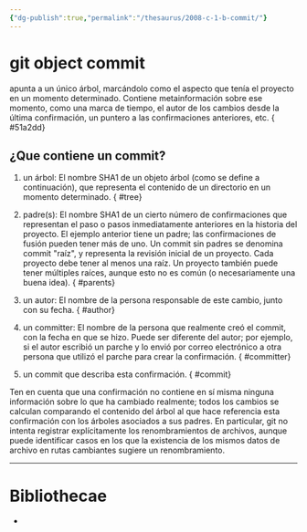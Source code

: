 ```yaml
---
{"dg-publish":true,"permalink":"/thesaurus/2008-c-1-b-commit/"}
---
```


# git object commit
apunta a un único árbol, marcándolo como el aspecto que tenía el proyecto en un momento determinado. Contiene metainformación sobre ese momento, como una marca de tiempo, el autor de los cambios desde la última confirmación, un puntero a las confirmaciones anteriores, etc.
{ #51a2dd}


<style> .container {font-family: sans-serif; text-align: center;} .button-wrapper button {z-index: 1;height: 40px; width: 100px; margin: 10px;padding: 5px;} .excalidraw .App-menu_top .buttonList { display: flex;} .excalidraw-wrapper { height: 800px; margin: 50px; position: relative;} :root[dir="ltr"] .excalidraw .layer-ui__wrapper .zen-mode-transition.App-menu_bottom--transition-left {transform: none;} </style><script src="https://cdn.jsdelivr.net/npm/react@17/umd/react.production.min.js"></script><script src="https://cdn.jsdelivr.net/npm/react-dom@17/umd/react-dom.production.min.js"></script><script type="text/javascript" src="https://cdn.jsdelivr.net/npm/@excalidraw/excalidraw@0/dist/excalidraw.production.min.js"></script><div id="2008-c-1-b-commitexcalidraw.md1"></div><script>(function(){const InitialData={"type":"excalidraw","version":2,"source":"https://github.com/zsviczian/obsidian-excalidraw-plugin/releases/tag/2.2.7","elements":[{"type":"rectangle","version":184,"versionNonce":2042138977,"index":"a0","isDeleted":false,"id":"g8bRoZxF","fillStyle":"solid","strokeWidth":1,"strokeStyle":"dashed","roughness":2,"opacity":100,"angle":0,"x":-214.33220663373447,"y":-145.6601862304491,"strokeColor":"#1e1e1e","backgroundColor":"#b2f2bb","width":358.2105712890625,"height":410.24420166015625,"seed":838534387,"groupIds":["9D07vwD99HJ8-nCxQ33tw"],"frameId":null,"roundness":{"type":3},"boundElements":[],"updated":1719257461180,"link":"[[Thesaurus/2008-c-1-b-commit\|2008-c-1-b-commit]]","locked":false},{"type":"line","version":158,"versionNonce":148568081,"index":"a1","isDeleted":false,"id":"GfVHCm_fTzwn08LOs8Zi9","fillStyle":"solid","strokeWidth":2,"strokeStyle":"solid","roughness":1,"opacity":100,"angle":0,"x":-215.02389526367188,"y":-79.12330764379257,"strokeColor":"#1e1e1e","backgroundColor":"transparent","width":358.9232176268231,"height":2.5113990350782274,"seed":132004947,"groupIds":["9D07vwD99HJ8-nCxQ33tw"],"frameId":null,"roundness":{"type":2},"boundElements":[],"updated":1719257461180,"link":null,"locked":false,"startBinding":null,"endBinding":null,"lastCommittedPoint":null,"startArrowhead":null,"endArrowhead":null,"points":[[0,0],[358.9232176268231,-2.5113990350782274]]},{"type":"line","version":66,"versionNonce":1081937279,"index":"a2","isDeleted":false,"id":"YnCqJ14_1KWrdI8CLFu1Z","fillStyle":"solid","strokeWidth":2,"strokeStyle":"solid","roughness":1,"opacity":100,"angle":0,"x":14.869253360040261,"y":-144.72288963996323,"strokeColor":"#1e1e1e","backgroundColor":"transparent","width":1.6742815709076808,"height":64.45902423502989,"seed":974472317,"groupIds":["9D07vwD99HJ8-nCxQ33tw"],"frameId":null,"roundness":{"type":2},"boundElements":[],"updated":1719257461180,"link":null,"locked":false,"startBinding":null,"endBinding":null,"lastCommittedPoint":null,"startArrowhead":null,"endArrowhead":null,"points":[[0,0],[1.6742815709076808,64.45902423502989]]},{"type":"text","version":117,"versionNonce":1539558897,"index":"a3","isDeleted":false,"id":"EF3J6lcg","fillStyle":"solid","strokeWidth":2,"strokeStyle":"solid","roughness":1,"opacity":100,"angle":0,"x":-165.11373002677104,"y":-142.2115139261683,"strokeColor":"#1e1e1e","backgroundColor":"transparent","width":150.21995544433594,"height":57.812819127742465,"seed":139677363,"groupIds":["9D07vwD99HJ8-nCxQ33tw"],"frameId":null,"roundness":null,"boundElements":[],"updated":1719257461180,"link":null,"locked":false,"fontSize":46.25025530219397,"fontFamily":1,"text":"Commit","rawText":"Commit","textAlign":"left","verticalAlign":"top","containerId":null,"originalText":"Commit","autoResize":true,"lineHeight":1.25},{"type":"text","version":107,"versionNonce":228394399,"index":"a4","isDeleted":false,"id":"Yf8LEfnU","fillStyle":"solid","strokeWidth":2,"strokeStyle":"solid","roughness":1,"opacity":100,"angle":0,"x":34.12325821264551,"y":-131.32882364296827,"strokeColor":"#1e1e1e","backgroundColor":"transparent","width":81.92655944824219,"height":52.6252961007271,"seed":959869299,"groupIds":["9D07vwD99HJ8-nCxQ33tw"],"frameId":null,"roundness":null,"boundElements":[],"updated":1719257461180,"link":null,"locked":false,"fontSize":42.100236880581676,"fontFamily":1,"text":"Size","rawText":"Size","textAlign":"left","verticalAlign":"top","containerId":null,"originalText":"Size","autoResize":true,"lineHeight":1.25},{"type":"line","version":278,"versionNonce":1792468945,"index":"a5","isDeleted":false,"id":"lYNGf2O7TLzUCKIdaRb6B","fillStyle":"solid","strokeWidth":2,"strokeStyle":"solid","roughness":1,"opacity":100,"angle":0,"x":-48.05972692660703,"y":-80.89336064988555,"strokeColor":"#1e1e1e","backgroundColor":"transparent","width":2.078021407767096,"height":248.54577978275225,"seed":1153898429,"groupIds":["9D07vwD99HJ8-nCxQ33tw"],"frameId":null,"roundness":{"type":2},"boundElements":[],"updated":1719257461180,"link":null,"locked":false,"startBinding":null,"endBinding":null,"lastCommittedPoint":null,"startArrowhead":null,"endArrowhead":null,"points":[[0,0],[2.078021407767096,248.54577978275225]]},{"type":"line","version":133,"versionNonce":4782527,"index":"a6","isDeleted":false,"id":"Ut7a2crilF_YyIL5nH-af","fillStyle":"solid","strokeWidth":2,"strokeStyle":"solid","roughness":1,"opacity":100,"angle":0,"x":-213.31379926440917,"y":-25.42638388030778,"strokeColor":"#1e1e1e","backgroundColor":"transparent","width":358.4988899855695,"height":5.684341886080802e-14,"seed":922889245,"groupIds":["9D07vwD99HJ8-nCxQ33tw"],"frameId":null,"roundness":{"type":2},"boundElements":[],"updated":1719257461180,"link":null,"locked":false,"startBinding":null,"endBinding":null,"lastCommittedPoint":null,"startArrowhead":null,"endArrowhead":null,"points":[[0,0],[358.4988899855695,5.684341886080802e-14]]},{"type":"line","version":152,"versionNonce":1076610481,"index":"a7","isDeleted":false,"id":"p4rWdn5MGDU8sao1tI06-","fillStyle":"solid","strokeWidth":2,"strokeStyle":"solid","roughness":1,"opacity":100,"angle":0,"x":-214.17769515776058,"y":41.378607862105156,"strokeColor":"#1e1e1e","backgroundColor":"transparent","width":362.13237118898314,"height":1.2111604011379313,"seed":103250739,"groupIds":["9D07vwD99HJ8-nCxQ33tw"],"frameId":null,"roundness":{"type":2},"boundElements":[],"updated":1719257461180,"link":null,"locked":false,"startBinding":null,"endBinding":null,"lastCommittedPoint":null,"startArrowhead":null,"endArrowhead":null,"points":[[0,0],[362.13237118898314,-1.2111604011379313]]},{"type":"text","version":96,"versionNonce":2107730399,"index":"a8","isDeleted":false,"id":"eSuNbIad","fillStyle":"solid","strokeWidth":2,"strokeStyle":"solid","roughness":1,"opacity":100,"angle":0,"x":-180.92064738044468,"y":-70.22257802487252,"strokeColor":"#1e1e1e","backgroundColor":"transparent","width":66.70172119140625,"height":39.92008614239849,"seed":250293853,"groupIds":["9D07vwD99HJ8-nCxQ33tw"],"frameId":null,"roundness":null,"boundElements":[],"updated":1719257461180,"link":"[[Thesaurus/2008-c-1-b-commit#^tree\|2008-c-1-b-commit#^tree]]","locked":false,"fontSize":31.93606891391879,"fontFamily":1,"text":"tree","rawText":"tree","textAlign":"left","verticalAlign":"top","containerId":null,"originalText":"tree","autoResize":true,"lineHeight":1.25},{"type":"text","version":152,"versionNonce":921298833,"index":"a9","isDeleted":false,"id":"7q39E9Bz","fillStyle":"hachure","strokeWidth":1,"strokeStyle":"solid","roughness":1,"opacity":100,"angle":0,"x":-19.070539479785168,"y":-59.864572129517654,"strokeColor":"#1e1e1e","backgroundColor":"transparent","width":111.68495178222656,"height":19.02868169961299,"seed":29483,"groupIds":["9D07vwD99HJ8-nCxQ33tw"],"frameId":null,"roundness":null,"boundElements":[],"updated":1719257461180,"link":"[[Thesaurus/2008-d-git-hash\|2008-d-git-hash]]","locked":false,"fontSize":15.222945359690392,"fontFamily":1,"text":"📍[[git hash\|git hash]]","rawText":"[[Thesaurus/2008-d-git-hash\|git hash]]","textAlign":"left","verticalAlign":"top","containerId":null,"originalText":"📍[[git hash\|git hash]]","autoResize":true,"lineHeight":1.25},{"type":"text","version":178,"versionNonce":1924584959,"index":"aA","isDeleted":false,"id":"XDGGic6W","fillStyle":"hachure","strokeWidth":1,"strokeStyle":"solid","roughness":1,"opacity":100,"angle":0,"x":-18.480352820685766,"y":6.961521915692835,"strokeColor":"#1e1e1e","backgroundColor":"transparent","width":111.68495178222656,"height":19.02868169961299,"seed":1919593053,"groupIds":["9D07vwD99HJ8-nCxQ33tw"],"frameId":null,"roundness":null,"boundElements":[],"updated":1719257461180,"link":"[[Thesaurus/2008-d-git-hash\|2008-d-git-hash]]","locked":false,"fontSize":15.222945359690392,"fontFamily":1,"text":"📍[[git hash\|git hash]]","rawText":"[[Thesaurus/2008-d-git-hash\|git hash]]","textAlign":"left","verticalAlign":"top","containerId":null,"originalText":"📍[[git hash\|git hash]]","autoResize":true,"lineHeight":1.25},{"type":"text","version":147,"versionNonce":1497943409,"index":"aB","isDeleted":false,"id":"MRJ2Hlqd","fillStyle":"solid","strokeWidth":2,"strokeStyle":"solid","roughness":1,"opacity":100,"angle":0,"x":-182.4157286788566,"y":56.085681519446865,"strokeColor":"#1e1e1e","backgroundColor":"transparent","width":85.170654296875,"height":32.58786884986157,"seed":569398173,"groupIds":["9D07vwD99HJ8-nCxQ33tw"],"frameId":null,"roundness":null,"boundElements":[],"updated":1719257461180,"link":"[[Thesaurus/2008-c-1-b-commit#^author\|2008-c-1-b-commit#^author]]","locked":false,"fontSize":26.07029507988926,"fontFamily":1,"text":"Author","rawText":"Author","textAlign":"left","verticalAlign":"top","containerId":null,"originalText":"Author","autoResize":true,"lineHeight":1.25},{"type":"text","version":98,"versionNonce":1451867679,"index":"aC","isDeleted":false,"id":"vDpm2WWT","fillStyle":"solid","strokeWidth":2,"strokeStyle":"dashed","roughness":2,"opacity":100,"angle":0,"x":1.5122010268869417,"y":67.52881354708191,"strokeColor":"#1e1e1e","backgroundColor":"#a5d8ff","width":55.87994384765625,"height":25,"seed":1364347965,"groupIds":["9D07vwD99HJ8-nCxQ33tw"],"frameId":null,"roundness":null,"boundElements":[],"updated":1719257461180,"link":null,"locked":false,"fontSize":20,"fontFamily":1,"text":"Scott","rawText":"Scott","textAlign":"left","verticalAlign":"top","containerId":null,"originalText":"Scott","autoResize":true,"lineHeight":1.25},{"type":"line","version":282,"versionNonce":2123364177,"index":"aD","isDeleted":false,"id":"pT8Qj7_KSBgCUi_hMAFrB","fillStyle":"solid","strokeWidth":2,"strokeStyle":"solid","roughness":1,"opacity":100,"angle":0,"x":-211.14762442899513,"y":105.4287418367351,"strokeColor":"#1e1e1e","backgroundColor":"transparent","width":362.13237118898314,"height":1.2111604011379313,"seed":1966147603,"groupIds":["9D07vwD99HJ8-nCxQ33tw"],"frameId":null,"roundness":{"type":2},"boundElements":[],"updated":1719257461180,"link":null,"locked":false,"startBinding":null,"endBinding":null,"lastCommittedPoint":null,"startArrowhead":null,"endArrowhead":null,"points":[[0,0],[362.13237118898314,-1.2111604011379313]]},{"type":"text","version":163,"versionNonce":1812636223,"index":"aE","isDeleted":false,"id":"P1NXunHY","fillStyle":"solid","strokeWidth":2,"strokeStyle":"solid","roughness":1,"opacity":100,"angle":0,"x":-198.24798813523972,"y":118.47975077701636,"strokeColor":"#1e1e1e","backgroundColor":"transparent","width":121.1390380859375,"height":31.615452090656397,"seed":54003197,"groupIds":["9D07vwD99HJ8-nCxQ33tw"],"frameId":null,"roundness":null,"boundElements":[],"updated":1719257461180,"link":"[[Thesaurus/2008-c-1-b-commit#^committer\|2008-c-1-b-commit#^committer]]","locked":false,"fontSize":25.292361672525118,"fontFamily":1,"text":"Committer","rawText":"Committer","textAlign":"left","verticalAlign":"top","containerId":null,"originalText":"Committer","autoResize":true,"lineHeight":1.25},{"type":"line","version":314,"versionNonce":689366321,"index":"aF","isDeleted":false,"id":"x6WFWaZeytN4ApYYJ3fbX","fillStyle":"solid","strokeWidth":2,"strokeStyle":"solid","roughness":1,"opacity":100,"angle":0,"x":-214.94914347403426,"y":165.9949758359311,"strokeColor":"#1e1e1e","backgroundColor":"transparent","width":362.13237118898314,"height":1.2111604011379313,"seed":253252499,"groupIds":["9D07vwD99HJ8-nCxQ33tw"],"frameId":null,"roundness":{"type":2},"boundElements":[],"updated":1719257461180,"link":null,"locked":false,"startBinding":null,"endBinding":null,"lastCommittedPoint":null,"startArrowhead":null,"endArrowhead":null,"points":[[0,0],[362.13237118898314,-1.2111604011379313]]},{"type":"text","version":124,"versionNonce":1142555231,"index":"aG","isDeleted":false,"id":"HW1U7mXL","fillStyle":"solid","strokeWidth":2,"strokeStyle":"dashed","roughness":2,"opacity":100,"angle":0,"x":7.189771966786623,"y":122.48142777548739,"strokeColor":"#1e1e1e","backgroundColor":"#a5d8ff","width":55.87994384765625,"height":25,"seed":481680691,"groupIds":["9D07vwD99HJ8-nCxQ33tw"],"frameId":null,"roundness":null,"boundElements":[],"updated":1719257461180,"link":null,"locked":false,"fontSize":20,"fontFamily":1,"text":"Scott","rawText":"Scott","textAlign":"left","verticalAlign":"top","containerId":null,"originalText":"Scott","autoResize":true,"lineHeight":1.25},{"type":"text","version":108,"versionNonce":608507665,"index":"aH","isDeleted":false,"id":"BuVyU2pi","fillStyle":"solid","strokeWidth":1,"strokeStyle":"solid","roughness":2,"opacity":100,"angle":0,"x":-182.74932269219534,"y":193.08257899760113,"strokeColor":"#1e1e1e","backgroundColor":"#a5d8ff","width":289.6997375488281,"height":25,"seed":1970576083,"groupIds":["9D07vwD99HJ8-nCxQ33tw"],"frameId":null,"roundness":null,"boundElements":[],"updated":1719257461180,"link":"[[Thesaurus/2008-c-1-b-commit#^commit\|2008-c-1-b-commit#^commit]]","locked":false,"fontSize":20,"fontFamily":1,"text":"My commit message goes here","rawText":"My commit message goes here","textAlign":"left","verticalAlign":"top","containerId":null,"originalText":"My commit message goes here","autoResize":true,"lineHeight":1.25},{"type":"text","version":185,"versionNonce":2139643519,"index":"aI","isDeleted":false,"id":"aK1xjk0K","fillStyle":"solid","strokeWidth":2,"strokeStyle":"solid","roughness":1,"opacity":100,"angle":0,"x":-189.44802663347355,"y":-8.204181049900114,"strokeColor":"#1e1e1e","backgroundColor":"transparent","width":95.56434631347656,"height":30.793583257926418,"seed":488131859,"groupIds":["9D07vwD99HJ8-nCxQ33tw"],"frameId":null,"roundness":null,"boundElements":[],"updated":1719257461180,"link":"[[Thesaurus/2008-c-1-b-commit#^parents\|2008-c-1-b-commit#^parents]]","locked":false,"fontSize":24.634866606341134,"fontFamily":1,"text":"Parents","rawText":"Parents","textAlign":"left","verticalAlign":"top","containerId":null,"originalText":"Parents","autoResize":true,"lineHeight":1.25},{"type":"rectangle","version":452,"versionNonce":133403729,"index":"ae","isDeleted":true,"id":"CM9aD6hT","fillStyle":"solid","strokeWidth":1,"strokeStyle":"dashed","roughness":2,"opacity":100,"angle":0,"x":258.0408693679627,"y":77.03826502744954,"strokeColor":"#1e1e1e","backgroundColor":"#b2f2bb","width":329.1395778129868,"height":376.95035869191986,"seed":1489683345,"groupIds":["x0acMfZ5tDHEfzEgmpbve","oexK8z8sk4RKFNo1i2aPW"],"frameId":null,"roundness":{"type":3},"boundElements":[],"updated":1719257872621,"link":"[[Thesaurus/2008-c-1-b-commit\|2008-c-1-b-commit]]","locked":false},{"type":"line","version":437,"versionNonce":1375425855,"index":"af","isDeleted":true,"id":"xXV2yo2XjmtMPOXkMvFPa","fillStyle":"solid","strokeWidth":2,"strokeStyle":"solid","roughness":1,"opacity":100,"angle":0,"x":258.077174293083,"y":137.1796623214453,"strokeColor":"#1e1e1e","backgroundColor":"transparent","width":329.7943885124488,"height":2.3075835399021605,"seed":1118710129,"groupIds":["x0acMfZ5tDHEfzEgmpbve","oexK8z8sk4RKFNo1i2aPW"],"frameId":null,"roundness":{"type":2},"boundElements":[],"updated":1719257872621,"link":null,"locked":false,"startBinding":null,"endBinding":null,"lastCommittedPoint":null,"startArrowhead":null,"endArrowhead":null,"points":[[0,0],[329.7943885124488,-2.3075835399021605]]},{"type":"line","version":345,"versionNonce":1576985137,"index":"ag","isDeleted":true,"id":"DIMhAogzywSeggomCWaoD","fillStyle":"solid","strokeWidth":2,"strokeStyle":"solid","roughness":1,"opacity":100,"angle":0,"x":469.31307838103487,"y":76.90389032167212,"strokeColor":"#1e1e1e","backgroundColor":"transparent","width":1.538403312346479,"height":59.22777752372442,"seed":1256837969,"groupIds":["x0acMfZ5tDHEfzEgmpbve","oexK8z8sk4RKFNo1i2aPW"],"frameId":null,"roundness":{"type":2},"boundElements":[],"updated":1719257872621,"link":null,"locked":false,"startBinding":null,"endBinding":null,"lastCommittedPoint":null,"startArrowhead":null,"endArrowhead":null,"points":[[0,0],[1.538403312346479,59.22777752372442]]},{"type":"text","version":396,"versionNonce":796677471,"index":"ah","isDeleted":true,"id":"kuapew7s","fillStyle":"solid","strokeWidth":2,"strokeStyle":"solid","roughness":1,"opacity":100,"angle":0,"x":303.9368223083104,"y":79.21145243295675,"strokeColor":"#1e1e1e","backgroundColor":"transparent","width":138.0074920654297,"height":53.12095288368372,"seed":97861937,"groupIds":["x0acMfZ5tDHEfzEgmpbve","oexK8z8sk4RKFNo1i2aPW"],"frameId":null,"roundness":null,"boundElements":[],"updated":1719257872621,"link":null,"locked":false,"fontSize":42.49676230694698,"fontFamily":1,"text":"Commit","rawText":"Commit","textAlign":"left","verticalAlign":"top","containerId":null,"originalText":"Commit","autoResize":true,"lineHeight":1.25},{"type":"text","version":386,"versionNonce":1428517905,"index":"ai","isDeleted":true,"id":"UXdOXTCR","fillStyle":"solid","strokeWidth":2,"strokeStyle":"solid","roughness":1,"opacity":100,"angle":0,"x":487.00450218684364,"y":89.21094539150334,"strokeColor":"#1e1e1e","backgroundColor":"transparent","width":75.27125549316406,"height":48.35442929153334,"seed":282587921,"groupIds":["x0acMfZ5tDHEfzEgmpbve","oexK8z8sk4RKFNo1i2aPW"],"frameId":null,"roundness":null,"boundElements":[],"updated":1719257872621,"link":null,"locked":false,"fontSize":38.683543433226674,"fontFamily":1,"text":"Size","rawText":"Size","textAlign":"left","verticalAlign":"top","containerId":null,"originalText":"Size","autoResize":true,"lineHeight":1.25},{"type":"line","version":557,"versionNonce":287854975,"index":"aj","isDeleted":true,"id":"WD8Stpr5oUG3syKvVqRPw","fillStyle":"solid","strokeWidth":2,"strokeStyle":"solid","roughness":1,"opacity":100,"angle":0,"x":411.49117231831656,"y":135.55326001557384,"strokeColor":"#1e1e1e","backgroundColor":"transparent","width":1.9093771754906728,"height":228.37475937827662,"seed":1885956337,"groupIds":["x0acMfZ5tDHEfzEgmpbve","oexK8z8sk4RKFNo1i2aPW"],"frameId":null,"roundness":{"type":2},"boundElements":[],"updated":1719257872621,"link":null,"locked":false,"startBinding":null,"endBinding":null,"lastCommittedPoint":null,"startArrowhead":null,"endArrowhead":null,"points":[[0,0],[1.9093771754906728,228.37475937827662]]},{"type":"line","version":412,"versionNonce":828295665,"index":"ak","isDeleted":true,"id":"FDj1A6vVlbxzM_Grfah-_","fillStyle":"solid","strokeWidth":2,"strokeStyle":"solid","roughness":1,"opacity":100,"angle":0,"x":259.64848547240274,"y":186.5187500925525,"strokeColor":"#1e1e1e","backgroundColor":"transparent","width":329.40449767200266,"height":5.223022541731556e-14,"seed":772874961,"groupIds":["x0acMfZ5tDHEfzEgmpbve","oexK8z8sk4RKFNo1i2aPW"],"frameId":null,"roundness":{"type":2},"boundElements":[],"updated":1719257872621,"link":null,"locked":false,"startBinding":null,"endBinding":null,"lastCommittedPoint":null,"startArrowhead":null,"endArrowhead":null,"points":[[0,0],[329.40449767200266,5.223022541731556e-14]]},{"type":"line","version":431,"versionNonce":809486751,"index":"al","isDeleted":true,"id":"vbl0sE2dhSVD7Tx96TLm3","fillStyle":"solid","strokeWidth":2,"strokeStyle":"solid","roughness":1,"opacity":100,"angle":0,"x":258.85470005007744,"y":247.9021054155707,"strokeColor":"#1e1e1e","backgroundColor":"transparent","width":332.74309950326443,"height":1.1128672770873036,"seed":912695473,"groupIds":["x0acMfZ5tDHEfzEgmpbve","oexK8z8sk4RKFNo1i2aPW"],"frameId":null,"roundness":{"type":2},"boundElements":[],"updated":1719257872621,"link":null,"locked":false,"startBinding":null,"endBinding":null,"lastCommittedPoint":null,"startArrowhead":null,"endArrowhead":null,"points":[[0,0],[332.74309950326443,-1.1128672770873036]]},{"type":"text","version":375,"versionNonce":1269982161,"index":"am","isDeleted":true,"id":"gFvTkTes","fillStyle":"solid","strokeWidth":2,"strokeStyle":"solid","roughness":1,"opacity":100,"angle":0,"x":289.41273362608524,"y":145.35804292717793,"strokeColor":"#1e1e1e","backgroundColor":"transparent","width":61.29124450683594,"height":36.68032535132581,"seed":1997628049,"groupIds":["x0acMfZ5tDHEfzEgmpbve","oexK8z8sk4RKFNo1i2aPW"],"frameId":null,"roundness":null,"boundElements":[],"updated":1719257872621,"link":"[[Thesaurus/2008-c-1-b-commit#^tree\|2008-c-1-b-commit#^tree]]","locked":false,"fontSize":29.34426028106065,"fontFamily":1,"text":"tree","rawText":"tree","textAlign":"left","verticalAlign":"top","containerId":null,"originalText":"tree","autoResize":true,"lineHeight":1.25},{"type":"text","version":426,"versionNonce":1240677823,"index":"an","isDeleted":true,"id":"c1SMXdbi","fillStyle":"solid","strokeWidth":2,"strokeStyle":"solid","roughness":1,"opacity":100,"angle":0,"x":288.0389873807286,"y":261.41560948950746,"strokeColor":"#1e1e1e","backgroundColor":"transparent","width":78.24461364746094,"height":29.94316263886298,"seed":1019799665,"groupIds":["x0acMfZ5tDHEfzEgmpbve","oexK8z8sk4RKFNo1i2aPW"],"frameId":null,"roundness":null,"boundElements":[],"updated":1719257872621,"link":"[[Thesaurus/2008-c-1-b-commit#^author\|2008-c-1-b-commit#^author]]","locked":false,"fontSize":23.954530111090385,"fontFamily":1,"text":"Author","rawText":"Author","textAlign":"left","verticalAlign":"top","containerId":null,"originalText":"Author","autoResize":true,"lineHeight":1.25},{"type":"line","version":562,"versionNonce":1882702257,"index":"ao","isDeleted":true,"id":"GQAVWVDdvE9GPBjx6x8VP","fillStyle":"solid","strokeWidth":2,"strokeStyle":"solid","roughness":1,"opacity":100,"angle":0,"x":261.63886188209824,"y":306.7541766411935,"strokeColor":"#1e1e1e","backgroundColor":"transparent","width":332.74309950326443,"height":1.1128672770873036,"seed":1364505169,"groupIds":["x0acMfZ5tDHEfzEgmpbve","oexK8z8sk4RKFNo1i2aPW"],"frameId":null,"roundness":{"type":2},"boundElements":[],"updated":1719257872621,"link":null,"locked":false,"startBinding":null,"endBinding":null,"lastCommittedPoint":null,"startArrowhead":null,"endArrowhead":null,"points":[[0,0],[332.74309950326443,-1.1128672770873036]]},{"type":"text","version":443,"versionNonce":560147935,"index":"ap","isDeleted":true,"id":"kuhcA6Xo","fillStyle":"solid","strokeWidth":2,"strokeStyle":"solid","roughness":1,"opacity":100,"angle":0,"x":273.49161326346814,"y":318.74601584677436,"strokeColor":"#1e1e1e","backgroundColor":"transparent","width":111.27163696289062,"height":29.049663487145352,"seed":1502363697,"groupIds":["x0acMfZ5tDHEfzEgmpbve","oexK8z8sk4RKFNo1i2aPW"],"frameId":null,"roundness":null,"boundElements":[],"updated":1719257872621,"link":"[[Thesaurus/2008-c-1-b-commit#^committer\|2008-c-1-b-commit#^committer]]","locked":false,"fontSize":23.239730789716283,"fontFamily":1,"text":"Committer","rawText":"Committer","textAlign":"left","verticalAlign":"top","containerId":null,"originalText":"Committer","autoResize":true,"lineHeight":1.25},{"type":"line","version":594,"versionNonce":2081842065,"index":"aq","isDeleted":true,"id":"nPXLPNfdIpQGIF9oT0deV","fillStyle":"solid","strokeWidth":2,"strokeStyle":"solid","roughness":1,"opacity":100,"angle":0,"x":258.1458595147211,"y":362.40508782586465,"strokeColor":"#1e1e1e","backgroundColor":"transparent","width":332.74309950326443,"height":1.1128672770873036,"seed":1935086097,"groupIds":["x0acMfZ5tDHEfzEgmpbve","oexK8z8sk4RKFNo1i2aPW"],"frameId":null,"roundness":{"type":2},"boundElements":[],"updated":1719257872621,"link":null,"locked":false,"startBinding":null,"endBinding":null,"lastCommittedPoint":null,"startArrowhead":null,"endArrowhead":null,"points":[[0,0],[332.74309950326443,-1.1128672770873036]]},{"type":"text","version":464,"versionNonce":1101011455,"index":"ar","isDeleted":true,"id":"DhwYMwHV","fillStyle":"solid","strokeWidth":2,"strokeStyle":"solid","roughness":1,"opacity":100,"angle":0,"x":281.57740370521515,"y":202.3432651207138,"strokeColor":"#1e1e1e","backgroundColor":"transparent","width":87.80435180664062,"height":28.294494370698185,"seed":330082289,"groupIds":["x0acMfZ5tDHEfzEgmpbve","oexK8z8sk4RKFNo1i2aPW"],"frameId":null,"roundness":null,"boundElements":[],"updated":1719257872621,"link":"[[Thesaurus/2008-c-1-b-commit#^parents\|2008-c-1-b-commit#^parents]]","locked":false,"fontSize":22.635595496558548,"fontFamily":1,"text":"Parents","rawText":"Parents","textAlign":"left","verticalAlign":"top","containerId":null,"originalText":"Parents","autoResize":true,"lineHeight":1.25},{"type":"rectangle","version":262,"versionNonce":998623601,"index":"as","isDeleted":true,"id":"UIuKiiJW","fillStyle":"solid","strokeWidth":0.5,"strokeStyle":"solid","roughness":1,"opacity":100,"angle":0,"x":413.36174738581246,"y":136.16473682558942,"strokeColor":"#1e1e1e","backgroundColor":"transparent","width":176.3785259527727,"height":50.20983681564605,"seed":613712337,"groupIds":["oexK8z8sk4RKFNo1i2aPW"],"frameId":null,"roundness":null,"boundElements":[],"updated":1719257872621,"link":"[[Thesaurus/2008-d-git-hash\|2008-d-git-hash]]","locked":false},{"type":"rectangle","version":363,"versionNonce":2141880863,"index":"at","isDeleted":true,"id":"bD9UQXm6","fillStyle":"solid","strokeWidth":0.5,"strokeStyle":"solid","roughness":1,"opacity":100,"angle":6.277769056035231,"x":416.09136291065533,"y":187.64324985430937,"strokeColor":"#1e1e1e","backgroundColor":"transparent","width":175.69689814041584,"height":57.417188270999425,"seed":1663442865,"groupIds":["oexK8z8sk4RKFNo1i2aPW"],"frameId":null,"roundness":null,"boundElements":[],"updated":1719257872621,"link":"[[Thesaurus/2008-d-git-hash\|2008-d-git-hash]]","locked":false},{"type":"rectangle","version":519,"versionNonce":130904913,"index":"au","isDeleted":true,"id":"KZhbZXpf","fillStyle":"solid","strokeWidth":0.5,"strokeStyle":"solid","roughness":1,"opacity":50,"angle":6.277769056035231,"x":266.42424739783075,"y":365.4906077551413,"strokeColor":"#1e1e1e","backgroundColor":"transparent","width":311.54262061906786,"height":80.74918878580158,"seed":2106130833,"groupIds":["oexK8z8sk4RKFNo1i2aPW"],"frameId":null,"roundness":{"type":3},"boundElements":[],"updated":1719257872621,"link":"[[Thesaurus/2008-c-1-b-commit#^commit\|2008-c-1-b-commit#^commit]]","locked":false},{"type":"text","version":170,"versionNonce":1014163007,"index":"b0Q","isDeleted":true,"id":"YCVLZHXE","fillStyle":"hachure","strokeWidth":1,"strokeStyle":"solid","roughness":1,"opacity":100,"angle":0,"x":444.67313896888356,"y":152.63844354606908,"strokeColor":"#1e1e1e","backgroundColor":"transparent","width":111.68495178222656,"height":19.02868169961299,"seed":1298608785,"groupIds":["QR4rrWjBVeWKGUwckrOQX"],"frameId":null,"roundness":null,"boundElements":[],"updated":1719257872621,"link":"[[Thesaurus/2008-d-git-hash\|2008-d-git-hash]]","locked":false,"fontSize":15.222945359690392,"fontFamily":1,"text":"📍[[git hash\|git hash]]","rawText":"[[Thesaurus/2008-d-git-hash\|git hash]]","textAlign":"left","verticalAlign":"top","containerId":null,"originalText":"📍[[git hash\|git hash]]","autoResize":true,"lineHeight":1.25},{"type":"text","version":195,"versionNonce":625271089,"index":"b0w","isDeleted":true,"id":"N7O1rzP6","fillStyle":"hachure","strokeWidth":1,"strokeStyle":"solid","roughness":1,"opacity":100,"angle":0,"x":446.0136536767958,"y":208.93931439031167,"strokeColor":"#1e1e1e","backgroundColor":"transparent","width":111.68495178222656,"height":19.02868169961299,"seed":1980688735,"groupIds":["x7vZJHwh7CEXWA8sZakUo"],"frameId":null,"roundness":null,"boundElements":[],"updated":1719257872621,"link":"[[Thesaurus/2008-d-git-hash\|2008-d-git-hash]]","locked":false,"fontSize":15.222945359690392,"fontFamily":1,"text":"📍[[git hash\|git hash]]","rawText":"[[Thesaurus/2008-d-git-hash\|git hash]]","textAlign":"left","verticalAlign":"top","containerId":null,"originalText":"📍[[git hash\|git hash]]","autoResize":true,"lineHeight":1.25},{"type":"text","version":142,"versionNonce":1725548127,"index":"b1S","isDeleted":true,"id":"hPDObjD0","fillStyle":"solid","strokeWidth":2,"strokeStyle":"dashed","roughness":2,"opacity":100,"angle":0,"x":469.8947628979583,"y":267.6166596048164,"strokeColor":"#1e1e1e","backgroundColor":"#a5d8ff","width":55.87994384765625,"height":25,"seed":57829343,"groupIds":["FNiwz5N8ar0WAtdqg2nNb"],"frameId":null,"roundness":null,"boundElements":[],"updated":1719257872621,"link":null,"locked":false,"fontSize":20,"fontFamily":1,"text":"Scott","rawText":"Scott","textAlign":"left","verticalAlign":"top","containerId":null,"originalText":"Scott","autoResize":true,"lineHeight":1.25},{"type":"text","version":142,"versionNonce":1632867089,"index":"b1y","isDeleted":true,"id":"NewvwnvQ","fillStyle":"solid","strokeWidth":2,"strokeStyle":"dashed","roughness":2,"opacity":100,"angle":0,"x":460.5111599425729,"y":321.2365010332344,"strokeColor":"#1e1e1e","backgroundColor":"#a5d8ff","width":55.87994384765625,"height":25,"seed":1852331537,"groupIds":["alixQzYq5YFR3XhSVrxsd"],"frameId":null,"roundness":null,"boundElements":[],"updated":1719257872621,"link":null,"locked":false,"fontSize":20,"fontFamily":1,"text":"Scott","rawText":"Scott","textAlign":"left","verticalAlign":"top","containerId":null,"originalText":"Scott","autoResize":true,"lineHeight":1.25},{"type":"text","version":142,"versionNonce":1034920575,"index":"b2U","isDeleted":true,"id":"Fr6y0cSn","fillStyle":"solid","strokeWidth":1,"strokeStyle":"solid","roughness":2,"opacity":100,"angle":0,"x":276.5764239620608,"y":390.9425189565993,"strokeColor":"#1e1e1e","backgroundColor":"#a5d8ff","width":289.6997375488281,"height":25,"seed":100951921,"groupIds":["oR_bxpWyjhHuLBl_gz1i8"],"frameId":null,"roundness":null,"boundElements":[],"updated":1719257872621,"link":null,"locked":false,"fontSize":20,"fontFamily":1,"text":"My commit message goes here","rawText":"My commit message goes here","textAlign":"left","verticalAlign":"top","containerId":null,"originalText":"My commit message goes here","autoResize":true,"lineHeight":1.25}],"appState":{"theme":"light","viewBackgroundColor":"#ffffff","currentItemStrokeColor":"#1e1e1e","currentItemBackgroundColor":"#b2f2bb","currentItemFillStyle":"solid","currentItemStrokeWidth":1,"currentItemStrokeStyle":"solid","currentItemRoughness":2,"currentItemOpacity":100,"currentItemFontFamily":1,"currentItemFontSize":20,"currentItemTextAlign":"left","currentItemStartArrowhead":null,"currentItemEndArrowhead":"arrow","scrollX":275.9696022845807,"scrollY":444.16975860235846,"zoom":{"value":0.6171928125138841},"currentItemRoundness":"round","gridSize":null,"gridColor":{"Bold":"#C9C9C9FF","Regular":"#EDEDEDFF"},"currentStrokeOptions":null,"previousGridSize":null,"frameRendering":{"enabled":true,"clip":true,"name":true,"outline":true},"objectsSnapModeEnabled":false},"files":{}};InitialData.scrollToContent=true;App=()=>{const e=React.useRef(null),t=React.useRef(null),[n,i]=React.useState({width:void 0,height:void 0});return React.useEffect(()=>{i({width:t.current.getBoundingClientRect().width,height:t.current.getBoundingClientRect().height});const e=()=>{i({width:t.current.getBoundingClientRect().width,height:t.current.getBoundingClientRect().height})};return window.addEventListener("resize",e),()=>window.removeEventListener("resize",e)},[t]),React.createElement(React.Fragment,null,React.createElement("div",{className:"excalidraw-wrapper",ref:t},React.createElement(ExcalidrawLib.Excalidraw,{ref:e,width:n.width,height:n.height,initialData:InitialData,viewModeEnabled:!0,zenModeEnabled:!0,gridModeEnabled:!1})))},excalidrawWrapper=document.getElementById("2008-c-1-b-commitexcalidraw.md1");ReactDOM.render(React.createElement(App),excalidrawWrapper);})();</script>

## ¿Que contiene un commit?
1. un árbol: El nombre SHA1 de un objeto árbol (como se define a continuación), que representa el contenido de un directorio en un momento determinado.
{ #tree}

2. padre(s): El nombre SHA1 de un cierto número de confirmaciones que representan el paso o pasos inmediatamente anteriores en la historia del proyecto. El ejemplo anterior tiene un padre; las confirmaciones de fusión pueden tener más de uno. Un commit sin padres se denomina commit "raíz", y representa la revisión inicial de un proyecto. Cada proyecto debe tener al menos una raíz. Un proyecto también puede tener múltiples raíces, aunque esto no es común (o necesariamente una buena idea).
{ #parents}

3. un autor: El nombre de la persona responsable de este cambio, junto con su fecha.
{ #author}

4. un committer: El nombre de la persona que realmente creó el commit, con la fecha en que se hizo. Puede ser diferente del autor; por ejemplo, si el autor escribió un parche y lo envió por correo electrónico a otra persona que utilizó el parche para crear la confirmación.
{ #committer}

5. un commit que describa esta confirmación.
{ #commit}


Ten en cuenta que una confirmación no contiene en sí misma ninguna información sobre lo que ha cambiado realmente; todos los cambios se calculan comparando el contenido del árbol al que hace referencia esta confirmación con los árboles asociados a sus padres. En particular, git no intenta registrar explícitamente los renombramientos de archivos, aunque puede identificar casos en los que la existencia de los mismos datos de archivo en rutas cambiantes sugiere un renombramiento. 

---
# Bibliothecae
- 